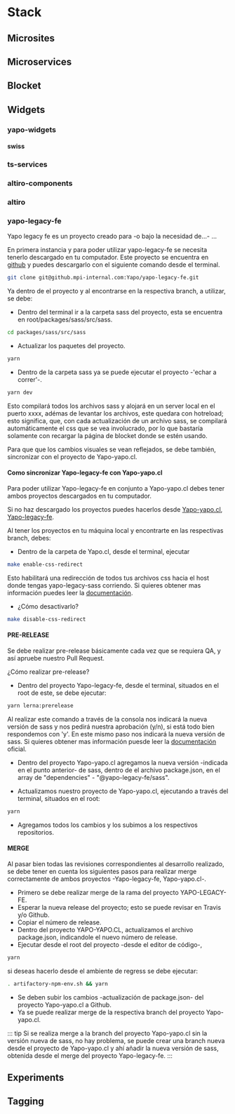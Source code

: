 # Stack

## Microsites


## Microservices


## Blocket


## Widgets

### yapo-widgets
#### swiss

### ts-services

### altiro-components

### altiro

### yapo-legacy-fe

Yapo legacy fe es un proyecto creado para -o bajo la necesidad de...- ...

En primera instancia y para poder utilizar yapo-legacy-fe se necesita tenerlo descargado en tu computador.
Este proyecto se encuentra en [github](https://github.mpi-internal.com/Yapo/yapo-legacy-fe) y puedes descargarlo con el siguiente comando desde el terminal.
``` bash
git clone git@github.mpi-internal.com:Yapo/yapo-legacy-fe.git
```

Ya dentro de el proyecto y al encontrarse en la respectiva branch, a utilizar, se debe:
- Dentro del terminal ir a la carpeta sass del proyecto, esta se encuentra en root/packages/sass/src/sass.
``` bash
cd packages/sass/src/sass
```
- Actualizar los paquetes del proyecto.
``` bash
yarn
```
- Dentro de la carpeta sass ya se puede ejecutar el proyecto -'echar a correr'-.
``` bash
yarn dev
```

Esto compilará todos los archivos sass y alojará en un server local en el puerto xxxx, adémas de levantar los archivos, este quedara con hotreload; esto significa, que, con cada actualización de un archivo sass, se compilará automáticamente el css que se vea involucrado, por lo que bastaría solamente con recargar la página de blocket donde se estén usando.

Para que que los cambios visuales se vean reflejados, se debe también, sincronizar con el proyecto de Yapo-yapo.cl.

#### Como sincronizar Yapo-legacy-fe con Yapo-yapo.cl

Para poder utilizar Yapo-legacy-fe en conjunto a Yapo-yapo.cl debes tener ambos proyectos descargados en tu computador.

Si no haz descargado los proyectos puedes hacerlos desde [Yapo-yapo.cl](git@github.mpi-internal.com:Yapo/Yapo.cl.git), [Yapo-legacy-fe](https://github.mpi-internal.com/Yapo/yapo-legacy-fe).

Al tener los proyectos en tu máquina local y encontrarte en las respectivas branch, debes:
- Dentro de la carpeta de Yapo.cl, desde el terminal, ejecutar
``` bash
make enable-css-redirect
```
Esto habilitará una redirección de todos tus archivos css hacia el host donde tengas yapo-legacy-sass corriendo. Si quieres obtener mas información puedes leer la [documentación](https://confluence.mpi-internal.com/pages/viewpage.action?spaceKey=YAPO&title=Development+with+yapo-legacy-fe).

- ¿Cómo desactivarlo?
``` bash
make disable-css-redirect
```

#### PRE-RELEASE

Se debe realizar pre-release básicamente cada vez que se requiera QA, y así apruebe nuestro Pull Request.

¿Cómo realizar pre-release?
- Dentro del proyecto Yapo-legacy-fe, desde el terminal, situados en el root de este, se debe ejecutar:
``` bash
yarn lerna:prerelease
```
  Al realizar este comando a través de la consola nos indicará la nueva versión de sass y nos pedirá nuestra aprobación (y/n), si está todo bien respondemos con 'y'. En este mismo paso nos indicará la nueva versión de sass. Si quieres obtener mas información puesde leer la [documentación](https://github.com/lerna/lerna) oficial.

- Dentro del proyecto Yapo-yapo.cl agregamos la nueva versión -indicada en el punto anterior- de sass, dentro de el archivo package.json, en el array de "dependencies" - "@yapo-legacy-fe/sass".

- Actualizamos nuestro proyecto de Yapo-yapo.cl, ejecutando a través del terminal, situados en el root:
``` bash 
yarn
```

- Agregamos todos los cambios y los subimos a los respectivos repositorios.


#### MERGE

Al pasar bien todas las revisiones correspondientes al desarrollo realizado, se debe tener en cuenta los siguientes pasos para realizar merge correctamente de ambos proyectos -Yapo-legacy-fe, Yapo-yapo.cl-.
- Primero se debe realizar merge de la rama del proyecto YAPO-LEGACY-FE.
- Esperar la nueva release del proyecto; esto se puede revisar en Travis y/o Github.
- Copiar el número de release.
- Dentro del proyecto YAPO-YAPO.CL, actualizamos el archivo package.json, indicandole el nuevo número de release.
- Ejecutar desde el root del proyecto -desde el editor de código-, 
``` bash
yarn
```
si deseas hacerlo desde el ambiente de regress se debe ejecutar:
``` bash
. artifactory-npm-env.sh && yarn
```
- Se deben subir los cambios -actualización de package.json- del proyecto Yapo-yapo.cl a Github.
- Ya se puede realizar merge de la respectiva branch del proyecto Yapo-yapo.cl.

::: tip
Si se realiza merge a la branch del proyecto Yapo-yapo.cl sin la versión nueva de sass, no hay problema, se puede crear una branch nueva desde el proyecto de Yapo-yapo.cl y ahí añadir la nueva versión de sass, obtenida desde el merge del proyecto Yapo-legacy-fe.
:::

## Experiments


## Tagging

